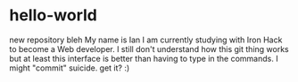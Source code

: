 # hello-world
new repository bleh
My name is Ian I am currently studying with Iron Hack to become a Web developer. I still don't understand how this git thing works but at least this interface is better than having to type in the commands. I might "commit" suicide. get it? :) 
